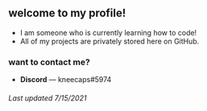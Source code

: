 ## **welcome to my profile!**
* I am someone who is currently learning how to code!
* All of my projects are privately stored here on GitHub.

### want to contact me?
* **Discord** — kneecaps#5974

###### Last updated 7/15/2021
